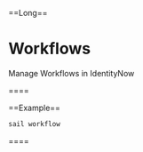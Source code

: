 ==Long==

# Workflows

Manage Workflows in IdentityNow

====

==Example==
```bash
sail workflow
```
====